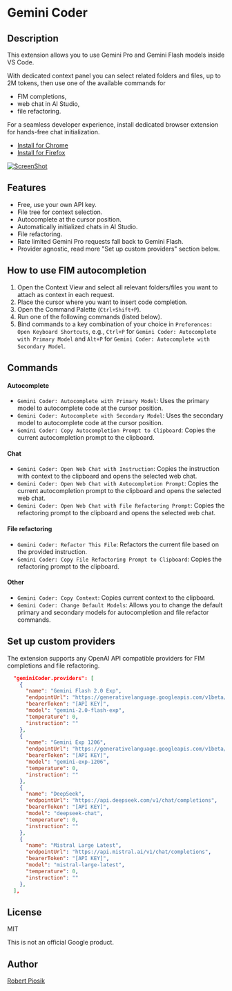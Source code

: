 # Gemini Coder

## Description

This extension allows you to use Gemini Pro and Gemini Flash models inside VS Code.

With dedicated context panel you can select related folders and files, up to 2M tokens, then use one of the available commands for

- FIM completions,
- web chat in AI Studio,
- file refactoring.

For a seamless developer experience, install dedicated browser extension for hands-free chat initialization.

- [Install for Chrome](https://chromewebstore.google.com/detail/gemini-coder-connector/ljookipcanaglfaocjbgdicfbdhhjffp)
- [Install for Firefox](https://addons.mozilla.org/en-US/firefox/addon/gemini-coder-connector/)

[![ScreenShot](https://github.com/robertpiosik/gemini-coder/raw/HEAD/packages/vscode/resources/preview.png)]()

## Features

- Free, use your own API key.
- File tree for context selection.
- Autocomplete at the cursor position.
- Automatically initialized chats in AI Studio.
- File refactoring.
- Rate limited Gemini Pro requests fall back to Gemini Flash.
- Provider agnostic, read more "Set up custom providers" section below.

## How to use FIM autocompletion

1.  Open the Context View and select all relevant folders/files you want to attach as context in each request.
2.  Place the cursor where you want to insert code completion.
3.  Open the Command Palette (`Ctrl+Shift+P`).
4.  Run one of the following commands (listed below).
5.  Bind commands to a key combination of your choice in `Preferences: Open Keyboard Shortcuts`, e.g., `Ctrl+P` for `Gemini Coder: Autocomplete with Primary Model` and `Alt+P` for `Gemini Coder: Autocomplete with Secondary Model`.

## Commands

#### Autocomplete

- `Gemini Coder: Autocomplete with Primary Model`: Uses the primary model to autocomplete code at the cursor position.
- `Gemini Coder: Autocomplete with Secondary Model`: Uses the secondary model to autocomplete code at the cursor position.
- `Gemini Coder: Copy Autocompletion Prompt to Clipboard`: Copies the current autocompletion prompt to the clipboard.

#### Chat

- `Gemini Coder: Open Web Chat with Instruction`: Copies the instruction with context to the clipboard and opens the selected web chat.
- `Gemini Coder: Open Web Chat with Autocompletion Prompt`: Copies the current autocompletion prompt to the clipboard and opens the selected web chat.
- `Gemini Coder: Open Web Chat with File Refactoring Prompt`: Copies the refactoring prompt to the clipboard and opens the selected web chat.

#### File refactoring

- `Gemini Coder: Refactor This File`: Refactors the current file based on the provided instruction.
- `Gemini Coder: Copy File Refactoring Prompt to Clipboard`: Copies the refactoring prompt to the clipboard.

#### Other

- `Gemini Coder: Copy Context`: Copies current context to the clipboard.
- `Gemini Coder: Change Default Models`: Allows you to change the default primary and secondary models for autocompletion and file refactor commands.

## Set up custom providers

The extension supports any OpenAI API compatible providers for FIM completions and file refactoring.

```json
  "geminiCoder.providers": [
    {
      "name": "Gemini Flash 2.0 Exp",
      "endpointUrl": "https://generativelanguage.googleapis.com/v1beta/chat/completions",
      "bearerToken": "[API KEY]",
      "model": "gemini-2.0-flash-exp",
      "temperature": 0,
      "instruction": ""
    },
    {
      "name": "Gemini Exp 1206",
      "endpointUrl": "https://generativelanguage.googleapis.com/v1beta/chat/completions",
      "bearerToken": "[API KEY]",
      "model": "gemini-exp-1206",
      "temperature": 0,
      "instruction": ""
    },
    {
      "name": "DeepSeek",
      "endpointUrl": "https://api.deepseek.com/v1/chat/completions",
      "bearerToken": "[API KEY]",
      "model": "deepseek-chat",
      "temperature": 0,
      "instruction": ""
    },
    {
      "name": "Mistral Large Latest",
      "endpointUrl": "https://api.mistral.ai/v1/chat/completions",
      "bearerToken": "[API KEY]",
      "model": "mistral-large-latest",
      "temperature": 0,
      "instruction": ""
    },
  ],
```

## License

MIT

This is not an official Google product.

## Author

[Robert Piosik](https://x.com/robertpiosik)